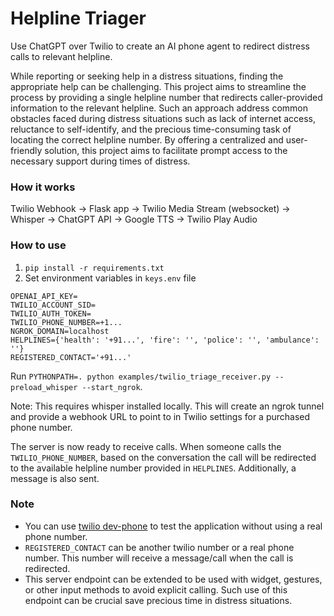 # Helpline Triager

Use ChatGPT over Twilio to create an AI phone agent to redirect distress calls to relevant helpline.

While reporting or seeking help in a distress situations, finding the appropriate help can be challenging. This project aims to streamline the process by providing a single helpline number that redirects caller-provided information to the relevant helpline.
Such an approach address common obstacles faced during distress situations such as lack of internet access, reluctance to self-identify, and the precious time-consuming task of locating the correct helpline number. 
By offering a centralized and user-friendly solution, this project aims to facilitate prompt access to the necessary support during times of distress.

### How it works

Twilio Webhook -> Flask app -> Twilio Media Stream (websocket) -> Whisper -> ChatGPT API -> Google TTS -> Twilio Play Audio

### How to use

1. `pip install -r requirements.txt`
2. Set environment variables in `keys.env` file

```
OPENAI_API_KEY=
TWILIO_ACCOUNT_SID=
TWILIO_AUTH_TOKEN=
TWILIO_PHONE_NUMBER=+1...
NGROK_DOMAIN=localhost
HELPLINES={'health': '+91...', 'fire': '', 'police': '', 'ambulance': ''}
REGISTERED_CONTACT='+91...'
```

Run `PYTHONPATH=. python examples/twilio_triage_receiver.py --preload_whisper --start_ngrok`. 

Note: This requires whisper installed locally. This will create an ngrok tunnel and provide a webhook URL to point to in Twilio settings for a purchased phone number. 

The server is now ready to receive calls. When someone calls the `TWILIO_PHONE_NUMBER`, based on the conversation the call will be redirected to the available helpline number provided in `HELPLINES`. Additionally, a message is also sent.

### Note
- You can use [twilio dev-phone](https://www.twilio.com/docs/labs/dev-phone) to test the application without using a real phone number.
- `REGISTERED_CONTACT` can be another twilio number or a real phone number. This number will receive a message/call when the call is redirected.
- This server endpoint can be extended to be used with widget, gestures, or other input methods to avoid explicit calling. Such use of this endpoint can be crucial save precious time in distress situations.